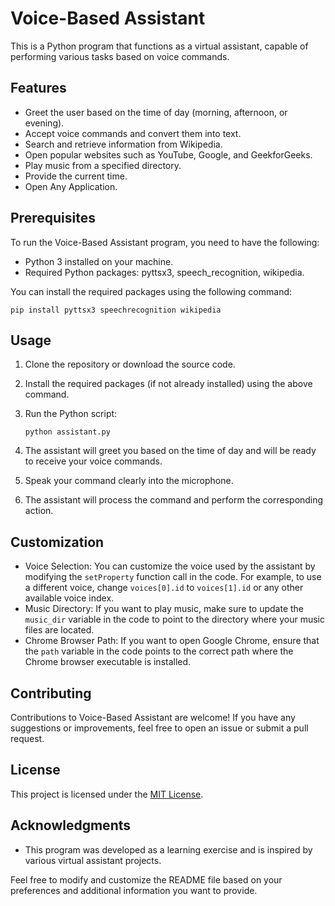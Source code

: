 
# Voice-Based Assistant 

This is a Python program that functions as a virtual assistant, capable of performing various tasks based on voice commands.

## Features

- Greet the user based on the time of day (morning, afternoon, or evening).
- Accept voice commands and convert them into text.
- Search and retrieve information from Wikipedia.
- Open popular websites such as YouTube, Google, and GeekforGeeks.
- Play music from a specified directory.
- Provide the current time.
- Open Any Application.

## Prerequisites

To run the Voice-Based Assistant program, you need to have the following:

- Python 3 installed on your machine.
- Required Python packages: pyttsx3, speech_recognition, wikipedia.

You can install the required packages using the following command:

```shell
pip install pyttsx3 speechrecognition wikipedia
```

## Usage

1. Clone the repository or download the source code.
2. Install the required packages (if not already installed) using the above command.
3. Run the Python script:

   ```shell
   python assistant.py
   ```

4. The assistant will greet you based on the time of day and will be ready to receive your voice commands.
5. Speak your command clearly into the microphone.
6. The assistant will process the command and perform the corresponding action.

## Customization

- Voice Selection: You can customize the voice used by the assistant by modifying the `setProperty` function call in the code. For example, to use a different voice, change `voices[0].id` to `voices[1].id` or any other available voice index.
- Music Directory: If you want to play music, make sure to update the `music_dir` variable in the code to point to the directory where your music files are located.
- Chrome Browser Path: If you want to open Google Chrome, ensure that the `path` variable in the code points to the correct path where the Chrome browser executable is installed.

## Contributing

Contributions to Voice-Based Assistant are welcome! If you have any suggestions or improvements, feel free to open an issue or submit a pull request.

## License

This project is licensed under the [MIT License](LICENSE).

## Acknowledgments

- This program was developed as a learning exercise and is inspired by various virtual assistant projects.

Feel free to modify and customize the README file based on your preferences and additional information you want to provide.
